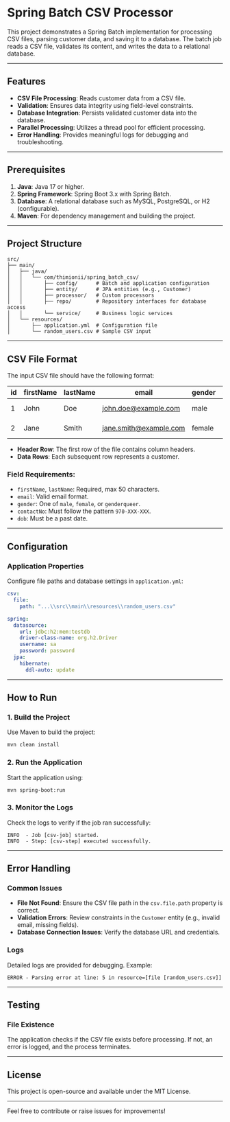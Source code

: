 # Spring Batch CSV Processor

This project demonstrates a Spring Batch implementation for processing CSV files, parsing customer data, and saving it to a database. The batch job reads a CSV file, validates its content, and writes the data to a relational database.

---

## Features
- **CSV File Processing**: Reads customer data from a CSV file.
- **Validation**: Ensures data integrity using field-level constraints.
- **Database Integration**: Persists validated customer data into the database.
- **Parallel Processing**: Utilizes a thread pool for efficient processing.
- **Error Handling**: Provides meaningful logs for debugging and troubleshooting.

---

## Prerequisites
1. **Java**: Java 17 or higher.
2. **Spring Framework**: Spring Boot 3.x with Spring Batch.
3. **Database**: A relational database such as MySQL, PostgreSQL, or H2 (configurable).
4. **Maven**: For dependency management and building the project.

---

## Project Structure
```
src/
├── main/
│   ├── java/
│   │   └── com/thimionii/spring_batch_csv/
│   │       ├── config/      # Batch and application configuration
│   │       ├── entity/      # JPA entities (e.g., Customer)
│   │       ├── processor/   # Custom processors
│   │       ├── repo/        # Repository interfaces for database access
│   │       └── service/     # Business logic services
│   └── resources/
│       ├── application.yml  # Configuration file
│       └── random_users.csv # Sample CSV input
```

---

## CSV File Format

The input CSV file should have the following format:

| id | firstName | lastName | email                     | gender      | contactNo      | country | dob        |
|----|-----------|----------|---------------------------|-------------|----------------|---------|------------|
| 1  | John      | Doe      | john.doe@example.com      | male        | 970-123-456    | USA     | 1980-01-01 |
| 2  | Jane      | Smith    | jane.smith@example.com    | female      | 970-234-567    | Canada  | 1990-02-02 |

- **Header Row**: The first row of the file contains column headers.
- **Data Rows**: Each subsequent row represents a customer.

### Field Requirements:
- `firstName`, `lastName`: Required, max 50 characters.
- `email`: Valid email format.
- `gender`: One of `male`, `female`, or `genderqueer`.
- `contactNo`: Must follow the pattern `970-XXX-XXX`.
- `dob`: Must be a past date.

---

## Configuration

### Application Properties
Configure file paths and database settings in `application.yml`:

```yaml
csv:
  file:
    path: "...\\src\\main\\resources\\random_users.csv"

spring:
  datasource:
    url: jdbc:h2:mem:testdb
    driver-class-name: org.h2.Driver
    username: sa
    password: password
  jpa:
    hibernate:
      ddl-auto: update
```

---

## How to Run

### 1. Build the Project
Use Maven to build the project:
```bash
mvn clean install
```

### 2. Run the Application
Start the application using:
```bash
mvn spring-boot:run
```

### 3. Monitor the Logs
Check the logs to verify if the job ran successfully:
```log
INFO  - Job [csv-job] started.
INFO  - Step: [csv-step] executed successfully.
```

---

## Error Handling

### Common Issues
- **File Not Found**: Ensure the CSV file path in the `csv.file.path` property is correct.
- **Validation Errors**: Review constraints in the `Customer` entity (e.g., invalid email, missing fields).
- **Database Connection Issues**: Verify the database URL and credentials.

### Logs
Detailed logs are provided for debugging. Example:
```log
ERROR - Parsing error at line: 5 in resource=[file [random_users.csv]]
```

---

## Testing

### File Existence
The application checks if the CSV file exists before processing. If not, an error is logged, and the process terminates.

---

## License
This project is open-source and available under the MIT License.

--- 
Feel free to contribute or raise issues for improvements!
```
